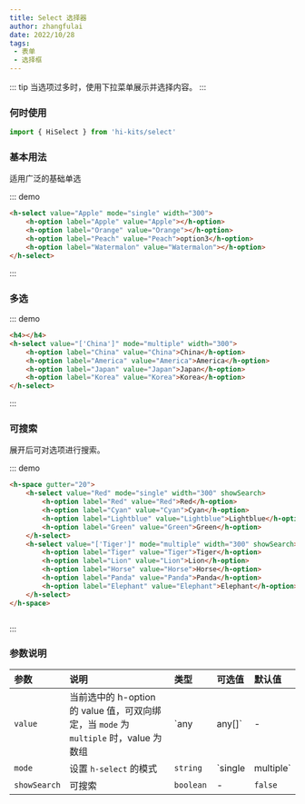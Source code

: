 ```yaml
---
title: Select 选择器
author: zhangfulai
date: 2022/10/28
tags:
 - 表单
 - 选择框
---
```

::: tip
当选项过多时，使用下拉菜单展示并选择内容。
:::
### 何时使用
```ts
import { HiSelect } from 'hi-kits/select'
```
### 基本用法

适用广泛的基础单选

::: demo
```html
<h-select value="Apple" mode="single" width="300">
    <h-option label="Apple" value="Apple"></h-option>
    <h-option label="Orange" value="Orange"></h-option>
    <h-option label="Peach" value="Peach">option3</h-option>
    <h-option label="Watermalon" value="Watermalon"></h-option>
</h-select>
```
:::



### 多选
::: demo
```html
<h4></h4>
<h-select value="['China']" mode="multiple" width="300">
    <h-option label="China" value="China">China</h-option>
    <h-option label="America" value="America">America</h-option>
    <h-option label="Japan" value="Japan">Japan</h-option>
    <h-option label="Korea" value="Korea">Korea</h-option>
</h-select>
```
:::

### 可搜索
展开后可对选项进行搜索。

::: demo
```html
<h-space gutter="20">
    <h-select value="Red" mode="single" width="300" showSearch>
        <h-option label="Red" value="Red">Red</h-option>
        <h-option label="Cyan" value="Cyan">Cyan</h-option>
        <h-option label="Lightblue" value="Lightblue">Lightblue</h-option>
        <h-option label="Green" value="Green">Green</h-option>
    </h-select>
    <h-select value="['Tiger']" mode="multiple" width="300" showSearch>
        <h-option label="Tiger" value="Tiger">Tiger</h-option>
        <h-option label="Lion" value="Lion">Lion</h-option>
        <h-option label="Horse" value="Horse">Horse</h-option>
        <h-option label="Panda" value="Panda">Panda</h-option>
        <h-option label="Elephant" value="Elephant">Elephant</h-option>
    </h-select>
</h-space>



```
:::
### 参数说明

|参数|说明|类型|可选值|默认值
|:--|:--|:--|:-----|:---
| `value`| 当前选中的 h-option 的 value 值，可双向绑定，当 `mode` 为 `multiple` 时，value 为数组 |  `any | any[]` | - | -
| `mode`| 设置 `h-select` 的模式	 |  `string` | `single | multiple` | -
| `showSearch`| 可搜索 |  `boolean	` | - | `false`
